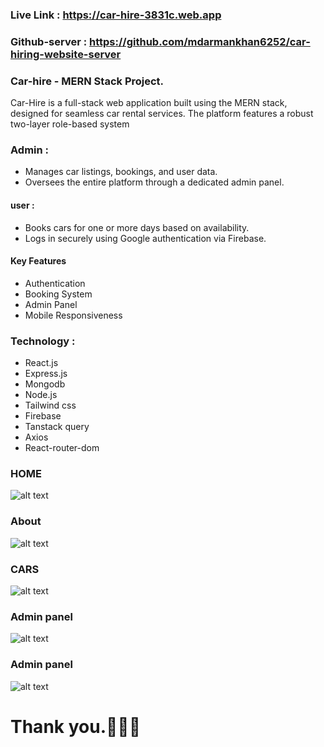 ### Live Link : https://car-hire-3831c.web.app
### Github-server : https://github.com/mdarmankhan6252/car-hiring-website-server

### Car-hire - MERN Stack Project.
<p>Car-Hire is a full-stack web application built using the MERN stack, designed for seamless car rental services. The platform features a robust two-layer role-based system</p>

### Admin :
- Manages car listings, bookings, and user data.
- Oversees the entire platform through a dedicated admin panel.

#### user :
- Books cars for one or more days based on availability.
- Logs in securely using Google authentication via Firebase.

#### Key Features
- Authentication
- Booking System
- Admin Panel
- Mobile Responsiveness

### Technology : 
- React.js
- Express.js
- Mongodb
- Node.js
- Tailwind css
- Firebase
- Tanstack query
- Axios
- React-router-dom

### HOME
![alt text](https://iili.io/2NfViE7.png)

### About
![alt text](https://iili.io/2NfhvYF.png)

### CARS
![alt text](https://i.ibb.co.com/jy0S5N4/cars.png)

### Admin panel
![alt text](https://i.ibb.co.com/5Gr9QCW/admin.png)

### Admin panel
![alt text](https://i.ibb.co.com/y4L94kc/items.png)

# Thank you.💖💖💖

